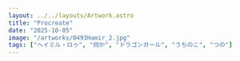 ```yaml
---
layout: ../../layouts/Artwork.astro
title: "Procreate"
date: "2025-10-05"
image: "/artworks/0493Hamir_2.jpg"
tags: ["ヘイミル・ロゥ", "伺か", "ドラゴンガール", "うちのこ", "つの"]
---
```


